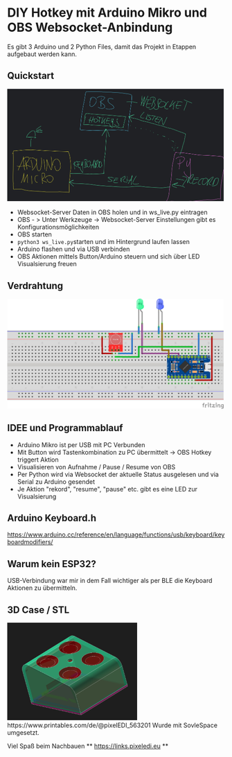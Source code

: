 # DIY Hotkey mit Arduino Mikro und OBS Websocket-Anbindung

Es gibt 3 Arduino und 2 Python Files, damit das Projekt in Etappen aufgebaut werden kann.

## Quickstart
<img src="pics/obshotkey_kommunikation.jpg" width="500" />

* Websocket-Server Daten in OBS holen und in ws_live.py eintragen
* OBS - > Unter Werkzeuge -> Websocket-Server Einstellungen gibt es Konfigurationsmöglichkeiten
* OBS starten
* `python3 ws_live.py`starten und im Hintergrund laufen lassen
* Arduino flashen und via USB verbinden
* OBS Aktionen mittels Button/Arduino steuern und sich über LED Visualsierung freuen

## Verdrahtung
<img src="pics/Verdrahtung_Hotkey_Steckplatine.jpg" width="500" />

## IDEE und Programmablauf
* Arduino Mikro ist per USB mit PC Verbunden
* Mit Button wird Tastenkombination zu PC übermittelt -> OBS Hotkey triggert Aktion
* Visualisieren von Aufnahme / Pause / Resume von OBS
* Per Python wird via Websocket der aktuelle Status ausgelesen und via Serial zu Arduino gesendet
* Je Aktion "rekord", "resume", "pause" etc. gibt es eine LED zur Visualsierung

## Arduino Keyboard.h 
https://www.arduino.cc/reference/en/language/functions/usb/keyboard/keyboardmodifiers/

## Warum kein ESP32?
USB-Verbindung war mir in dem Fall wichtiger als per BLE die Keyboard Aktionen zu übermitteln. 

## 3D Case / STL
<img src="pics/3dcasehotkey.png" width="300" />
https://www.printables.com/de/@pixelEDI_563201
Wurde mit SovleSpace umgesetzt.

Viel Spaß beim Nachbauen
** https://links.pixeledi.eu **
